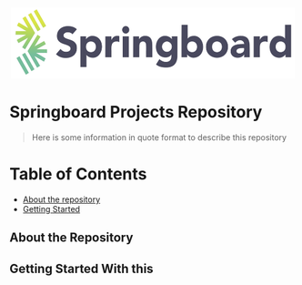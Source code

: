 <p align="center">
  <img src="images/springboard_logo.png" width=500 height=125>
</p>

# Springboard Projects Repository
> Here is some information in quote format to describe this repository

# Table of Contents
* [About the repository](#about-the-repository)
* [Getting Started](#getting-started-with-this)



## About the Repository


## Getting Started With this
